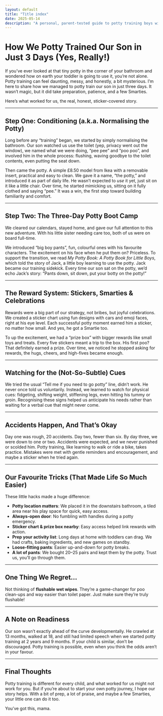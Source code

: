 ```yaml
---
layout: default
title: "Title index"
date: 2025-05-14
description: "A personal, parent-tested guide to potty training boys with practical tips, tools, and tactics that actually worked for me."
---
```


# How We Potty Trained Our Son in Just 3 Days (Yes, Really!)

If you’ve ever looked at that tiny potty in the corner of your bathroom and wondered how on earth your toddler is going to use it, you’re not alone. Potty training can feel daunting, messy, and honestly, a bit mysterious. I’m here to share how we managed to potty train our son in just three days. It wasn’t magic, but it did take preparation, patience, and a few Smarties.

Here’s what worked for us, the real, honest, sticker-covered story.

---

## Step One: Conditioning (a.k.a. Normalising the Potty)

Long before any “training” began, we started by simply normalising the bathroom. Our son watched us use the toilet (yep, privacy went out the window), we named what we were doing, “pee pee” and “poo poo”, and involved him in the whole process: flushing, waving goodbye to the toilet contents, even putting the seat down.

Then came the potty. A simple £8.50 model from Ikea with a removable insert, practical and easy to clean. We gave it a name, “the potty,” and introduced it as part of daily life. He wasn’t expected to *use* it yet, just sit on it like a little chair. Over time, he started mimicking us, sitting on it fully clothed and saying “pee.” It was a win, the first step toward building familiarity and comfort.

---

## Step Two: The Three-Day Potty Boot Camp

We cleared our calendars, stayed home, and gave our full attention to this new adventure. With his little sister needing care too, both of us were on board full-time.

We introduced “big boy pants”, fun, colourful ones with his favourite characters. The excitement on his face when he put them on? Priceless. To support the transition, we read *My Potty Book: A Potty Book for Little Boys*, which told the story of Jack, a little boy learning to use the potty. Jack became our training sidekick. Every time our son sat on the potty, we’d echo Jack’s story: “Pants down, sit down, put your botty on the potty!”

---

## The Reward System: Stickers, Smarties & Celebrations

Rewards were a big part of our strategy, not bribes, but joyful celebrations. We created a sticker chart using fun designs with cars and emoji faces, right at his eye level. Each successful potty moment earned him a sticker, no matter how small. And yes, he got a Smartie too.

To up the excitement, we had a “prize box” with bigger rewards like small toys and treats. Every five stickers meant a trip to the box. His first poo? That definitely earned a prize. Over time, we noticed he stopped asking for rewards, the hugs, cheers, and high-fives became enough.

---

## Watching for the (Not-So-Subtle) Cues

We tried the usual “Tell me if you need to go potty” line, didn’t work. He never once told us voluntarily. Instead, we learned to watch for physical cues: fidgeting, shifting weight, stiffening legs, even hitting his tummy or groin. Recognising these signs helped us anticipate his needs rather than waiting for a verbal cue that might never come.

---

## Accidents Happen, And That’s Okay

Day one was rough, 20 accidents. Day two, fewer than six. By day three, we were down to one or two. Accidents were expected, and we never punished or scolded him. Potty training, like learning to walk or ride a bike, takes practice. Mistakes were met with gentle reminders and encouragement, and maybe a sticker when he tried again.

---

## Our Favourite Tricks (That Made Life So Much Easier)

These little hacks made a huge difference:

- **Potty location matters**: We placed it in the downstairs bathroom, a tiled area near his play space for quick, easy access.
- **Always-open door**: No fumbling with handles during a potty emergency.
- **Sticker chart & prize box nearby**: Easy access helped link rewards with action.
- **Prep your activity list**: Long days at home with toddlers can drag. We had crafts, baking ingredients, and new games on standby.
- **Loose-fitting pants**: Easier up-and-down for potty breaks.
- **A lot of pants**: We bought 20–25 pairs and kept them by the potty. Trust us, you’ll go through them.

---

## One Thing We Regret…

Not thinking of **flushable wet wipes**. They’re a game-changer for poo clean-ups and way easier than toilet paper. Just make sure they’re truly flushable!

---

## A Note on Readiness

Our son wasn’t exactly ahead of the curve developmentally. He crawled at 13 months, walked at 18, and still had limited speech when we started potty training at 2 years and 9 months. If your child is similar, don’t be discouraged. Potty training is possible, even when you think the odds aren’t in your favour.

---

## Final Thoughts

Potty training is different for every child, and what worked for us might not work for you. But if you’re about to start your own potty journey, I hope our story helps. With a bit of prep, a lot of praise, and maybe a few Smarties, your little one can do it too.

You’ve got this, mama.